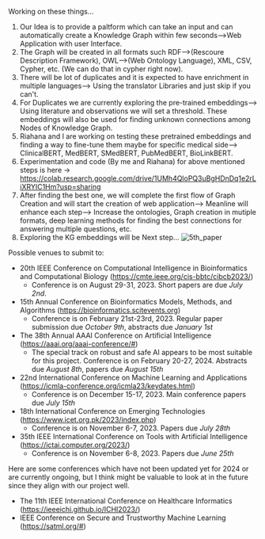 Working on these things...

1. Our Idea is to provide a paltform which can take an input and can automatically create a Knowledge Graph within few seconds-->Web Application with user Interface.
2. The Graph will be created in all formats such RDF-->(Rescoure Description Framework), OWL-->(Web Ontology Language), XML, CSV, Cypher, etc.  (We can do that in cypher right now).
3. There will be lot of duplicates and it is expected to have enrichment in multiple languages--> Using the translator Libraries and just skip if you can't.
4. For Duplicates we are currently exploring the pre-trained embeddings--> Using literature and observations we will set a threshold. These embeddings will also be used for finding unknown connections among Nodes of Knowledge Graph.
5. Riahana and I are working on testing these pretrained embeddings and finding a way to fine-tune them maybe for specific medical side--> ClinicalBERT, MedBERT, SMedBERT, PubMedBERT, BioLinkBERT.
6. Experimentation and code (By me and Riahana) for above mentioned steps is here -> https://colab.research.google.com/drive/1UMh4QloPQ3uBgHDnDq1e2rLiXRYIC1Hm?usp=sharing
7. After finding the best one, we will complete the first flow of Graph Creation and will start the creation of web application--> Meanline will enhance each step--> Increase the ontologies, Graph creation in mutiple formats, deep learning methods for finding the best connections for answering multiple questions, etc.
8. Exploring the KG embeddings will be Next step...
![5th_paper](https://github.com/bukharilab/xplainablityinhealthcare/assets/45236572/e96687e8-b649-4733-8aba-2c7693614626)

Possible venues to submit to:
* 20th IEEE Conference on Computational Intelligence in Bioinformatics and Computational Biology (https://cmte.ieee.org/cis-bbtc/cibcb2023/)
  *   Conference is on August 29-31, 2023. Short papers are due *July 2nd*. 
* 15th Annual Conference on Bioinformatics Models, Methods, and Algorithms (https://bioinformatics.scitevents.org)
  *   Conference is on February 21st-23rd, 2023. Regular paper submission due *October 9th*, abstracts due *January 1st*
* The 38th Annual AAAI Conference on Artificial Intelligence (https://aaai.org/aaai-conference/#)
  *   The special track on robust and safe AI appears to be most suitable for this project. Conference is on February 20-27, 2024. Abstracts due *August 8th*, papers due *August 15th*
* 22nd International Conference on Machine Learning and Applications (https://icmla-conference.org/icmla23/keydates.html)
  *   Conference is on December 15-17, 2023. Main conference papers due *July 15th*
* 18th International Conference on Emerging Technologies (https://www.icet.org.pk/2023/index.php)
  *   Conference is on November 6-7, 2023. Papers due *July 28th*
* 35th IEEE International Conference on Tools with Artificial Intelligence (https://ictai.computer.org/2023/)
  *   Conference is on November 6-8, 2023. Papers due *June 25th*

Here are some conferences which have not been updated yet for 2024 or are currently ongoing, but I think might be valuable to look at in the future since they align with our project well. 
* The 11th IEEE International Conference on Healthcare Informatics (https://ieeeichi.github.io/ICHI2023/)
* IEEE Conference on Secure and Trustworthy Machine Learning (https://satml.org/#)
